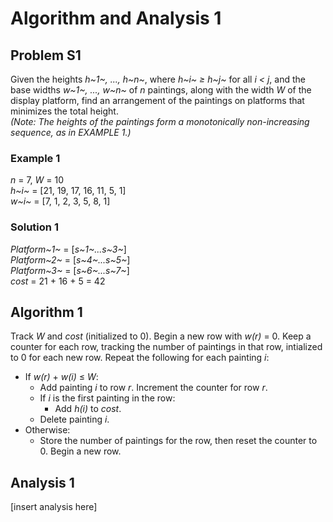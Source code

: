 # Algorithm and Analysis 1
## Problem S1 
Given the heights *h~1~, ..., h~n~*, where *h~i~ $\ge$ h~j~* for all *i $\lt$ j*, and the base widths *w~1~, ..., w~n~* of *n* paintings, along with the width *W* of the display platform, find an arrangement of the paintings on platforms that minimizes the total height.\
*(Note: The heights of the paintings form a monotonically non-increasing sequence, as in EXAMPLE 1.)*

### Example 1
*n* = 7, *W* = 10\
*h~i~* = [21, 19, 17, 16, 11, 5, 1]\
*w~i~* = [7, 1, 2, 3, 5, 8, 1]

### Solution 1
*Platform~1~* = [*s~1~...s~3~*]\
*Platform~2~* = [*s~4~...s~5~*]\
*Platform~3~* = [*s~6~...s~7~*]\
*cost* = 21 + 16 + 5 = 42

## Algorithm 1
Track *W* and *cost* (initialized to 0). Begin a new row with *w(r)* = 0. Keep a counter for each row, tracking the number of paintings in that row, intialized to 0 for each new row. Repeat the following for each painting *i*: 
- If *w(r)* + *w(i)* $\le$ *W*:
    - Add painting *i* to row *r*. Increment the counter for row *r*.
    - If *i* is the first painting in the row:
        - Add *h(i)* to *cost*. 
    - Delete painting *i*.
- Otherwise:
    - Store the number of paintings for the row, then reset the counter to 0. Begin a new row.

## Analysis 1
[insert analysis here]
